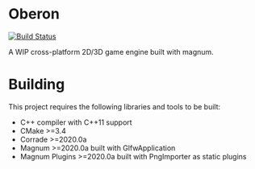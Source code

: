 Oberon
======
[![Build Status](https://github.com/Melix19/oberon/workflows/build/badge.svg)](https://github.com/Melix19/oberon/actions?workflow=build)

A WIP cross-platform 2D/3D game engine built with magnum.

Building
========

This project requires the following libraries and tools to be built:

- C++ compiler with C++11 support
- CMake >=3.4
- Corrade >=2020.0a
- Magnum >=2020.0a built with GlfwApplication
- Magnum Plugins >=2020.0a built with PngImporter as static plugins

